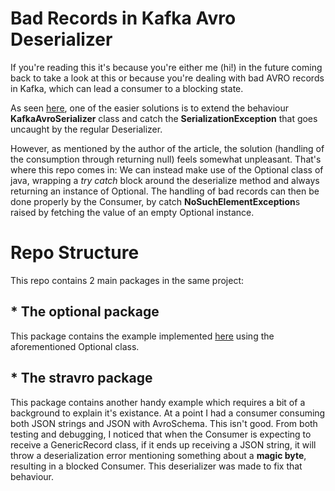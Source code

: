 # Bad Records in Kafka Avro Deserializer

If you're reading this it's because you're either me (hi!) in the future coming back to take a look at this or because you're dealing with bad AVRO records in Kafka, which can lead a consumer to a blocking state.

As seen [here](https://jonboulineau.me/blog/kafka/dealing-with-bad-records-in-kafka), one of the easier solutions is to extend the behaviour **KafkaAvroSerializer** class and catch the **SerializationException** that goes uncaught by the regular Deserializer.

However, as mentioned by the author of the article, the solution (handling of the consumption through returning null) feels somewhat unpleasant. That's where this repo comes in: We can instead make use of the Optional class of java, wrapping a *try catch* block around the deserialize method and always returning an instance of Optional. The handling of bad records can then be done properly by the Consumer, by catch **NoSuchElementException**s raised by fetching the value of an empty Optional instance.

# Repo Structure

This repo contains 2 main packages in the same project:
## * The optional package
This package contains the example implemented [here](https://jonboulineau.me/blog/kafka/dealing-with-bad-records-in-kafka) using the aforementioned Optional class.
## * The stravro package
This package contains another handy example which requires a bit of a background to explain it's existance. At a point I had a consumer consuming both JSON strings and JSON with AvroSchema. This isn't good. From both testing and debugging, I noticed that when the Consumer is expecting to receive a GenericRecord class, if it ends up receiving a JSON string, it will throw a deserialization error mentioning something about a **magic byte**, resulting in a blocked Consumer. This deserializer was made to fix that behaviour.

